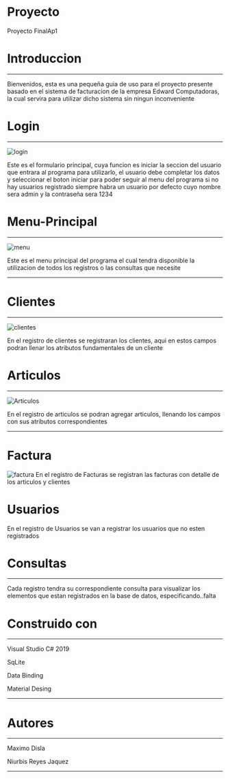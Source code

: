 # Proyecto 
Proyecto FinalAp1

# **Introduccion**
___________________________________________________________________________________________________________________________________________

Bienvenidos, esta es una pequeña guia de uso para el proyecto presente basado en el sistema de facturacion de la empresa 
Edward Computadoras, la cual servira para utilizar dicho sistema sin ningun inconveniente

# **Login**
___________________________________________________________________________________________________________________________________________

![login](https://user-images.githubusercontent.com/60042990/78505293-98007300-7740-11ea-9246-cc14c12f1801.png)


Este es el formulario principal, cuya funcion es iniciar la seccion del usuario que entrara al programa para utilizarlo, el usuario 
debe completar los datos y seleccionar el boton iniciar para poder seguir al menu del programa
si no hay usuarios registrado siempre habra un usuario por defecto cuyo nombre sera admin y la contraseña sera 1234

# **Menu-Principal**
___________________________________________________________________________________________________________________________________________
![menu](https://user-images.githubusercontent.com/60042990/78505447-8e2b3f80-7741-11ea-9816-854b7ba8e002.png)

Este es el menu principal del programa el cual tendra disponible la utilizacion de todos los registros o las consultas que necesite
_______________________________________________________________________________________________________________________________________
# **Clientes**
_________________________________________________________________________________________________________________________________________
![clientes](https://user-images.githubusercontent.com/60042990/78505506-e06c6080-7741-11ea-80f6-9fdd089f87fb.png)

En el registro de clientes se registraran los clientes, aqui en estos campos podran llenar los atributos fundamentales de un cliente

# **Articulos**
________________________________________________________________________________________________________________________________________
![Articulos](https://user-images.githubusercontent.com/60042990/78505675-00e8ea80-7743-11ea-8382-9e6ecd815343.png)

En el registro de articulos se podran agregar articulos, llenando los campos con sus atributos correspondientes
________________________________________________________________________________________________________________________________________
# **Factura**
![factura](https://user-images.githubusercontent.com/60042990/78505666-f9c1dc80-7742-11ea-8e6b-d05496ce71fd.png)
En el registro de Facturas se registran las facturas con detalle de los articulos y clientes

# **Usuarios**
En el registro de Usuarios se van a registrar los usuarios que no esten registrados



# **Consultas**
________________________________________________________________________________________________________________________________________
Cada registro tendra su correspondiente consulta para visualizar los elementos que estan registrados en la base de datos, 
especificando..falta

# **Construido con**
_________________________________________________________________________________________________________________________________________
Visual Studio C# 2019

SqLite

Data Binding

Material Desing

_______________________________________________________________________________________________________________________________________
# **Autores**
________________________________________________________________________________________________________________________________________

Maximo Disla 

Niurbis Reyes Jaquez 

________________________________________________________________________________________________________________________________________
